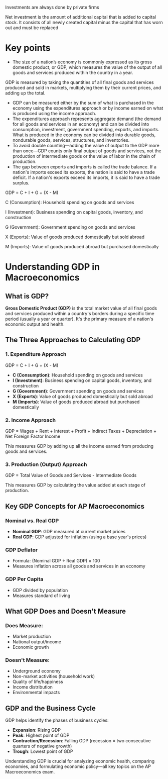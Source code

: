 Investments are always done by private firms

Net investment is the amount of additional capital that is added to capital stock. It consists of all newly created capital minus the capital that has worn out and must be replaced

# Key points
- The size of a nation’s economy is commonly expressed as its gross domestic product, or GDP, which measures the value of the output of all goods and services produced within the country in a year.

GDP is measured by taking the quantities of all final goods and services produced and sold in markets, multiplying them by their current prices, and adding up the total.
- GDP can be measured either by the sum of what is purchased in the economy using the expenditures approach or by income earned on what is produced using the income approach.
- The expenditures approach represents aggregate demand (the demand for all goods and services in an economy) and can be divided into consumption, investment, government spending, exports, and imports. What is produced in the economy can be divided into durable goods, nondurable goods, services, structures, and inventories.
- To avoid double counting—adding the value of output to the GDP more than once—GDP counts only final output of goods and services, not the production of intermediate goods or the value of labor in the chain of production.
- The gap between exports and imports is called the trade balance. If a nation's imports exceed its exports, the nation is said to have a trade deficit. If a nation's exports exceed its imports, it is said to have a trade surplus.


GDP = C + I + G + (X - M)

C (Consumption): Household spending on goods and services

I (Investment): Business spending on capital goods, inventory, and construction

G (Government): Government spending on goods and services

X (Exports): Value of goods produced domestically but sold abroad

M (Imports): Value of goods produced abroad but purchased domestically




# Understanding GDP in Macroeconomics

## What is GDP?

**Gross Domestic Product (GDP)** is the total market value of all final goods and services produced within a country's borders during a specific time period (usually a year or quarter). It's the primary measure of a nation's economic output and health.

## The Three Approaches to Calculating GDP

### 1. Expenditure Approach
GDP = C + I + G + (X - M)

- **C (Consumption)**: Household spending on goods and services
- **I (Investment)**: Business spending on capital goods, inventory, and construction
- **G (Government)**: Government spending on goods and services
- **X (Exports)**: Value of goods produced domestically but sold abroad
- **M (Imports)**: Value of goods produced abroad but purchased domestically

### 2. Income Approach
GDP = Wages + Rent + Interest + Profit + Indirect Taxes + Depreciation + Net Foreign Factor Income

This measures GDP by adding up all the income earned from producing goods and services.

### 3. Production (Output) Approach
GDP = Total Value of Goods and Services - Intermediate Goods

This measures GDP by calculating the value added at each stage of production.

## Key GDP Concepts for AP Macroeconomics

### Nominal vs. Real GDP
- **Nominal GDP**: GDP measured at current market prices
- **Real GDP**: GDP adjusted for inflation (using a base year's prices)

### GDP Deflator
- Formula: (Nominal GDP ÷ Real GDP) × 100
- Measures inflation across all goods and services in an economy

### GDP Per Capita
- GDP divided by population
- Measures standard of living

## What GDP Does and Doesn't Measure

### Does Measure:
- Market production
- National output/income
- Economic growth

### Doesn't Measure:
- Underground economy
- Non-market activities (household work)
- Quality of life/happiness
- Income distribution
- Environmental impacts

## GDP and the Business Cycle

GDP helps identify the phases of business cycles:
- **Expansion**: Rising GDP
- **Peak**: Highest point of GDP
- **Contraction/Recession**: Falling GDP (recession = two consecutive quarters of negative growth)
- **Trough**: Lowest point of GDP

Understanding GDP is crucial for analyzing economic health, comparing economies, and formulating economic policy—all key topics on the AP Macroeconomics exam.

